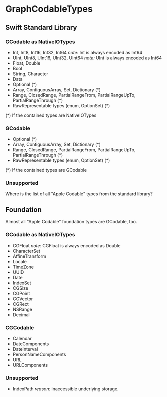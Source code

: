#  GraphCodableTypes

## Swift Standard Library

### GCodable as NativeIOTypes
-	Int, Int8, Int16, Int32, Int64
	*note:* Int is always encoded as Int64
-	UInt, UInt8, UInt16, UInt32, UInt64
	*note:* UInt is always encoded as Int64
-	Float, Double
-	Bool
-	String, Character
-	Data
-	Optional (*)
-	Array, ContiguousArray, Set, Dictionary (*)
-	Range, ClosedRange, PartialRangeFrom, PartialRangeUpTo, PartialRangeThrough (*)
-	RawRepresentable types (enum, OptionSet) (*)
	
(*) If the contained types are NativeIOTypes

### GCodable
-	Optional (*)
-	Array, ContiguousArray, Set, Dictionary (*)
-	Range, ClosedRange, PartialRangeFrom, PartialRangeUpTo, PartialRangeThrough (*)
-	RawRepresentable types (enum, OptionSet) (*)

(*) If the contained types are GCodable

### Unsupported
Where is the list of all "Apple Codable" types from the standard library?

## Foundation
Almost all "Apple Codable" foundation types are GCodable, too.

### GCodable as NativeIOTypes
-	CGFloat
	*note:* CGFloat is always encoded as Double
-	CharacterSet
-	AffineTransform
-	Locale
-	TimeZone
-	UUID
-	Date
-	IndexSet
-	CGSize
-	CGPoint
-	CGVector
-	CGRect
-	NSRange
-	Decimal

### CGCodable
-	Calendar
-	DateComponents
-	DateInterval
-	PersonNameComponents
-	URL
-	URLComponents

### Unsupported
-	IndexPath
	*reason:* inaccessible underlying storage.



